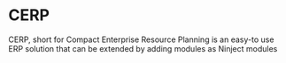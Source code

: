 CERP
====
CERP, short for Compact Enterprise Resource Planning is an easy-to use ERP solution that can be extended by adding modules as Ninject modules
